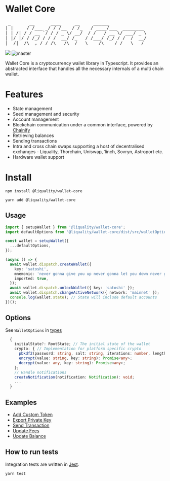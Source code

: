 # Wallet Core

<pre>
 _       __      ____     __     ______              
| |     / /___ _/ / /__  / /_   / ____/___  ________ 
| | /| / / __ `/ / / _ \/ __/  / /   / __ \/ ___/ _ \
| |/ |/ / /_/ / / /  __/ /_   / /___/ /_/ / /  /  __/
|__/|__/\__,_/_/_/\___/\__/   \____/\____/_/   \___/ 
</pre>

![](https://img.shields.io/npm/v/@liquality/wallet-core?label=wallet-core)
![master](https://github.com/liquality/wallet-core/actions/workflows/build-test.yml/badge.svg?branch=master)

Wallet Core is a cryptocurrency wallet library in Typescript. It provides an abstracted interface that handles all the necessary internals of a multi chain wallet.

# Features

- State management
- Seed management and security
- Account management
- Blockchain communication under a common interface, powered by [Chainify](https://github.com/liquality/chainify)
- Retrieving balances
- Sending transactions
- Intra and cross chain swaps supporting a host of decentralised exchanges - Liquality, Thorchain, Uniswap, 1inch, Sovryn, Astroport etc.
- Hardware wallet support

# Install

`npm install @liquality/wallet-core`

`yarn add @liquality/wallet-core`

## Usage

```typescript
import { setupWallet } from '@liquality/wallet-core';
import defaultOptions from '@liquality/wallet-core/dist/src/walletOptions/defaultOptions'; // Default options

const wallet = setupWallet({
  ...defaultOptions,
});

(async () => {
  await wallet.dispatch.createWallet({
    key: 'satoshi',
    mnemonic: 'never gonna give you up never gonna let you down never gonna',
    imported: true,
  });
  await wallet.dispatch.unlockWallet({ key: 'satoshi' });
  await wallet.dispatch.changeActiveNetwork({ network: 'mainnet' });
  console.log(wallet.state); // State will include default accounts
})();
```

## Options

See `WalletOptions` in [types](src/types.ts)

```typescript
  {
    initialState?: RootState; // The initial state of the wallet
    crypto: { // Implementation for platform specific crypto
      pbkdf2(password: string, salt: string, iterations: number, length: number, digest: string): Promise<string>;
      encrypt(value: string, key: string): Promise<any>;
      decrypt(value: any, key: string): Promise<any>;
    };
    // Handle notifications
    createNotification(notification: Notification): void;
    ...
  }
```

## Examples

- [Add Custom Token](https://github.com/liquality/wallet-core/blob/develop/packages/wallet-core/src/store/actions/addCustomToken.test.ts)
- [Export Private Key](https://github.com/liquality/wallet-core/blob/develop/packages/wallet-core/src/store/actions/exportPrivateKey.test.ts)
- [Send Transaction](https://github.com/liquality/wallet-core/blob/develop/packages/wallet-core/src/store/actions/sendTransaction.test.ts)
- [Update Fees](https://github.com/liquality/wallet-core/blob/develop/packages/wallet-core/src/store/actions/updateFees.test.ts)
- [Update Balance](https://github.com/liquality/wallet-core/blob/develop/packages/wallet-core/src/store/actions/updateBalances.test.ts)

## How to run tests

Integration tests are written in [Jest](https://jestjs.io/).

```angular2html
yarn test
```
